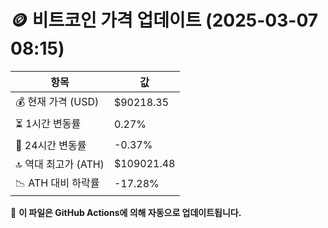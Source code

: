 # 🪙 비트코인 가격 업데이트 (2025-03-07 08:15)

| 항목                | 값 |
|--------------------|----------------|
| 💰 현재 가격 (USD) | $90218.35 |
| ⏳ 1시간 변동률    | 0.27% |
| 📆 24시간 변동률   | -0.37% |
| 🔝 역대 최고가 (ATH) | $109021.48 |
| 📉 ATH 대비 하락률 | -17.28% |

🔄 **이 파일은 GitHub Actions에 의해 자동으로 업데이트됩니다.**
